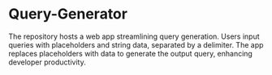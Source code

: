 # Query-Generator
The repository hosts a web app streamlining query generation. Users input queries with placeholders and string data, separated by a delimiter. The app replaces placeholders with data to generate the output query, enhancing developer productivity.

